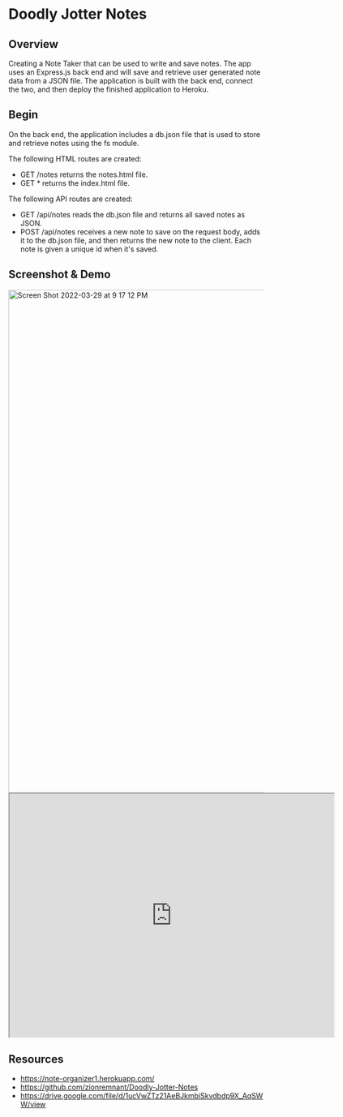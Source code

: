 # Doodly Jotter Notes

## Overview

Creating a Note Taker that can be used to write and save notes. The app uses an Express.js back end and will save and retrieve user generated note data from a JSON file. The application is built with the back end, connect the two, and then deploy the finished application to Heroku.

## Begin

On the back end, the application includes a db.json file that is used to store and retrieve notes using the fs module.

The following HTML routes are created:

- GET /notes returns the notes.html file.
- GET \* returns the index.html file.

The following API routes are created:

- GET /api/notes reads the db.json file and returns all saved notes as JSON.
- POST /api/notes receives a new note to save on the request body, adds it to the db.json file, and then returns the new note to the client. Each note is given a unique id when it's saved.

## Screenshot & Demo

<img width="992" alt="Screen Shot 2022-03-29 at 9 17 12 PM" src="https://user-images.githubusercontent.com/99617307/160750879-43a775ef-e37d-407b-86eb-084f45c3ba84.png">

<iframe src="https://drive.google.com/file/d/1ucVwZTz21AeBJkmbiSkvdbdp9X_AqSWW/preview" width="640" height="480"></iframe>

## Resources

- https://note-organizer1.herokuapp.com/
- https://github.com/zionremnant/Doodly-Jotter-Notes
- https://drive.google.com/file/d/1ucVwZTz21AeBJkmbiSkvdbdp9X_AqSWW/view
